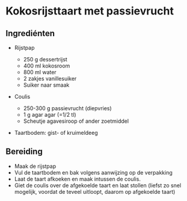 # Kokosrijsttaart met passievrucht

## Ingrediénten

* Rijstpap
    * 250 g dessertrijst
    * 400 ml kokosroom
    * 800 ml water
    * 2 zakjes vanillesuiker
    * Suiker naar smaak

* Coulis
    * 250-300 g passievrucht (diepvries)
    * 1 g agar agar (=1/2 tl)
    * Scheutje agavesiroop of ander zoetmiddel

* Taartbodem: gist- of kruimeldeeg

## Bereiding

* Maak de rijstpap
* Vul de taartbodem en bak volgens aanwijzing op de verpakking
* Laat de taart afkoeken en maak intussen de coulis.
* Giet de coulis over de afgekoelde taart en laat stollen (liefst zo snel mogelijk, voordat de teveel uitloopt, daarom op afgekoelde taart)